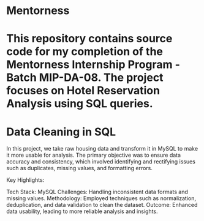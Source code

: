 # Mentorness
# This repository contains source code for my completion of the Mentorness Internship Program - Batch MIP-DA-08. The project focuses on Hotel Reservation Analysis using SQL queries.
# Data Cleaning in SQL
In this project, we take raw housing data and transform it in MySQL to make it more usable for analysis. The primary objective was to ensure data accuracy and consistency, which involved identifying and rectifying issues such as duplicates, missing values, and formatting errors.

Key Highlights:

Tech Stack: MySQL
Challenges: Handling inconsistent data formats and missing values.
Methodology: Employed techniques such as normalization, deduplication, and data validation to clean the dataset.
Outcome: Enhanced data usability, leading to more reliable analysis and insights.
